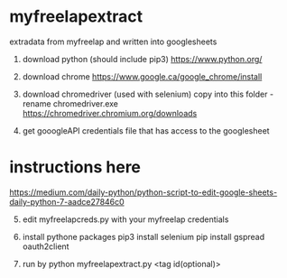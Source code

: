 # myfreelapextract
extradata from myfreelap and written into googlesheets

1. download python (should include pip3)
https://www.python.org/

2. download chrome
https://www.google.ca/google_chrome/install

3. download chromedriver (used with selenium)
copy into this folder - rename chromedriver.exe
https://chromedriver.chromium.org/downloads

4. get gooogleAPI credentials file that has access to the googlesheet
# instructions here
https://medium.com/daily-python/python-script-to-edit-google-sheets-daily-python-7-aadce27846c0

5. edit myfreelapcreds.py with your myfreelap credentials

6. install pythone packages
pip3 install selenium
pip install gspread oauth2client

7. run by
python myfreelapextract.py <session title> <tag id(optional)>

